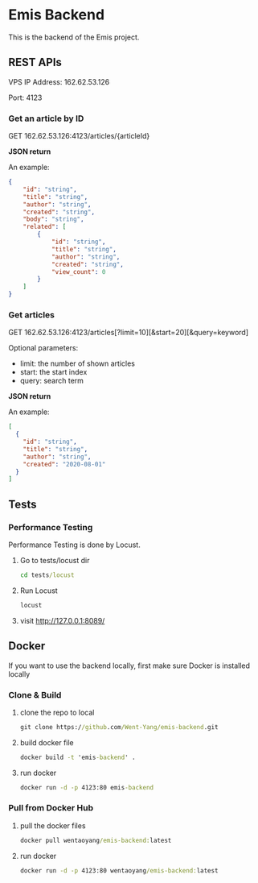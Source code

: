 # Emis Backend

This is the backend of the Emis project.

## REST APIs

VPS IP Address: 162.62.53.126

Port: 4123

### Get an article by ID

GET 162.62.53.126:4123/articles/{articleId}

**JSON return**

An example:

```json
{
    "id": "string",
    "title": "string",
    "author": "string",
    "created": "string",
    "body": "string",
    "related": [
        {
            "id": "string",
            "title": "string",
            "author": "string",
            "created": "string",
            "view_count": 0
        }
    ]
}
```

### Get articles

GET 162.62.53.126:4123/articles\[?limit=10\]\[&start=20\]\[&query=keyword]

Optional parameters:

- limit: the number of shown articles
- start: the start index
- query: search term

**JSON return**

An example:

```json
[
  {
    "id": "string",
    "title": "string", 
    "author": "string",
    "created": "2020-08-01"
  }
]
```
## Tests

### Performance Testing
Performance Testing is done by Locust.

1. Go to tests/locust dir

   ```cmd
   cd tests/locust
   ```

2. Run Locust

   ```cmd
   locust
   ```

3. visit http://127.0.0.1:8089/

## Docker

If you want to use the backend locally, first make sure Docker is installed locally

### Clone & Build

1. clone the repo to local

   ```cmd
   git clone https://github.com/Went-Yang/emis-backend.git
   ```

2. build docker file

   ```cmd
   docker build -t 'emis-backend' .
   ```

3. run docker

   ```cmd
   docker run -d -p 4123:80 emis-backend
   ```


### Pull from Docker Hub

1. pull the docker files

   ```cmd
   docker pull wentaoyang/emis-backend:latest
   ```

2. run docker

   ```cmd
   docker run -d -p 4123:80 wentaoyang/emis-backend:latest
   ```

   